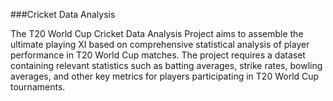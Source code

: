 ###Cricket Data Analysis

The T20 World Cup Cricket Data Analysis Project aims to assemble the ultimate playing XI based on comprehensive statistical analysis of player performance in T20 World Cup matches. The project requires a dataset containing relevant statistics such as batting averages, strike rates, bowling averages, and other key metrics for players participating in T20 World Cup tournaments.
